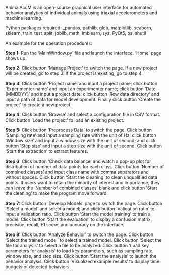 AnimalAccM is an open-source graphical user interface for automated behavior analytics of individual animals using triaxial accelerometers and machine learning.

Python packages required: _pandas, pathlib, glob, matplotlib, seaborn, sklearn, train_test_split, joblib, math, imblearn, sys, PyQt5, os, shutil


An example for the operation procedures:

**Step 1:** Run the ‘MainWindow.py’ file and launch the interface. ‘Home’ page shows up.

**Step 2:** Click button ‘Manage Project’ to switch the page. If a new project will be created, go to step 3. If the project is existing, go to step 4.

**Step 3:** Click button ‘Project name’ and input a project name; click button ‘Experimenter name’ and input an experimenter name; click button ‘Date (MMDDYY)’ and input a project date; click button ‘Row data directory’ and input a path of data for model development. Finally click button ‘Create the project’ to create a new project.

**Step 4:** Click button ‘Browse’ and select a configuration file in CSV format. Click button ‘Load the project’ to load an existing project.

**Step 5:** Click button ‘Preprocess Data’ to switch the page. Click button ‘Sampling rate’ and input a sampling rate with the unit of Hz; click button ‘Window size’ and input a window size with the unit of second; and click button ‘Step size’ and input a step size with the unit of second. Click button ‘Start the extraction’ to extract features.

**Step 6:** Click button ‘Check data balance’ and watch a pop-up plot for distribution of number of data points for each class. Click button ‘Number of combined classes’ and input class name with comma separators and without spaces. Click button ‘Start the cleaning’ to clean unqualified data points. If users want to retain the minority of interest and importance, they can leave the ‘Number of combined classes’ blank and click button ‘Start the cleaning’ to make the program move forward.  

**Step 7:** Click button ‘Develop Models’ page to switch the page. Click button ‘Select a model’ and select a model; and click button ‘Validation ratio’ to input a validation ratio. Click button ‘Start the model training’ to train a model. Click button ‘Start the evaluation’ to display a confusion matrix, precision, recall, F1 score, and accuracy on the interface. 

**Step 8:** Click button ‘Analyze Behavior’ to switch the page. Click button ‘Select the trained model’ to select a trained model. Click button ‘Select the file for analysis’ to select a file to be analyzed. Click button ‘Load key parameters for analysis’ to load key parameters, such as sampling rate, window size, and step size. Click button ‘Start the analysis’ to launch the behavior analysis. Click button ‘Visualized example results’ to display time budgets of detected behaviors. 
